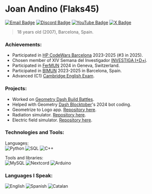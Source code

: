 # Joan Andino (Flaks45)
[![Email Badge][EmailBadge]][Email]
[![Discord Badge][DiscordBadge]][Discord]
[![YouTube Badge][YouTubeBadge]][YouTube]
[![X Badge][XBadge]][X]

> 18 years old (2007), Barcelona, Spain.

### Achievements:
- Participated in [HP CodeWars Barcelona](https://codewarsbcn.hpcloud.hp.com/) 2023-2025 (#3 in 2025).
- Chosen member of XIV Semana del Investigador [INVESTIGA I+D+i](https://www.programainvestiga.org/).
- Participated in [FerMUN](https://fermun.org/en/) 2024 in Geneva, Switzerland.
- Participated in [BIMUN](https://www.bimunbarcelona.com/) 2023-2025 in Barcelona, Spain.
- Advanced (C1) [Cambridge English Exam](https://www.cambridgeenglish.org/exams-and-tests/advanced/).

### Projects:
- Worked on [Geometry Dash Build Battles][GeometryDashBuildBattles].
- Helped with Geometry [Dash Blocktober][Blocktober]'s 2024 bot coding.
- Geometrize to Logo app. [Repository here][GeometrizeToLogo].
- Radiation simulator. [Repository here][RadiationSimulator].
- Electric field simulator. [Repository here][ElectricField].

### Technologies and Tools:
Languages: <br>
![Python](https://img.shields.io/badge/Python-3776AB?style=for-the-badge&logo=Python&logoColor=white)
![SQL](https://img.shields.io/badge/SQL-4479A1?style=for-the-badge&logo=MySQL&logoColor=white)
![C++](https://img.shields.io/badge/C++-00599C?style=for-the-badge&logo=C%2B%2B&logoColor=white)

Tools and libraries: <br>
![MySQL](https://img.shields.io/badge/MySQL-005C84?style=for-the-badge&logo=mysql&logoColor=white)
![Nextcord](https://img.shields.io/badge/Nextcord-5865F2?style=for-the-badge&logo=discord&logoColor=white)
![Arduino](https://img.shields.io/badge/Arduino-00878F?style=for-the-badge&logo=Arduino&logoColor=white)

### Languages I Speak:
![English](https://img.shields.io/badge/English-005C84?style=for-the-badge&logo=emoji%2Bflag%2Bgb&logoColor=white)
![Spanish](https://img.shields.io/badge/Spanish-EA3B2F?style=for-the-badge&logo=emoji%2Bflag%2Bes&logoColor=white)
![Catalan](https://img.shields.io/badge/Catalan-FF9800?style=for-the-badge&logo=emoji%2Bflag%2Bcat&logoColor=white)

[DiscordBadge]: https://img.shields.io/badge/Discord-7289DA?style=for-the-badge&logo=discord&logoColor=white
[Discord]: https://discord.com/users/626491450955399188
[EmailBadge]: https://img.shields.io/badge/Email-D14836?style=for-the-badge&logo=gmail&logoColor=white
[Email]: mailto:contactflaks@gmail.com
[YouTubeBadge]: https://img.shields.io/badge/YouTube-FF0000?style=for-the-badge&logo=youtube&logoColor=white
[YouTube]: https://www.youtube.com/@flaks8909
[XBadge]: https://img.shields.io/badge/Twitter-1DA1F2?style=for-the-badge&logo=twitter&logoColor=white
[X]: https://x.com/Flaks453
[GeometryDashBadge]: https://img.shields.io/badge/Geometry%20Dash-FF5500?style=for-the-badge&logo=geometrydash&logoColor=white
[GeometryDash]: https://gdbrowser.com/u/flaks45
[GeometrizeToLogo]: https://github.com/Flaks45/Geometrize-to-logo
[RadiationSimulator]: http://github.com/Flaks45/radiation_simulator/
[ElectricField]: https://github.com/Flaks45/Electric-field
[GeometryDashBuildBattles]: https://gdbuildbattles.neocities.org/
[Blocktober]: https://x.com/blocktobergd_
